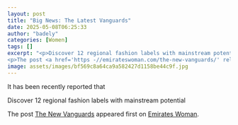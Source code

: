 ```yaml
---
layout: post
title: "Big News: The Latest Vanguards"
date: 2025-05-08T06:25:33
author: "badely"
categories: [Women]
tags: []
excerpt: "<p>Discover 12 regional fashion labels with mainstream potential</p>
<p>The post <a href='https -//emirateswoman.com/the-new-vanguards/' rel='nofollow'"
image: assets/images/bf569c8a64ca9a582427d1158be44c9f.jpg
---
```


It has been recently reported that <p>Discover 12 regional fashion labels with mainstream potential</p>
<p>The post <a href="https://emirateswoman.com/the-new-vanguards/" rel="nofollow">The New Vanguards</a> appeared first on <a href="https://emirateswoman.com" rel="nofollow">Emirates Woman</a>.</p>

